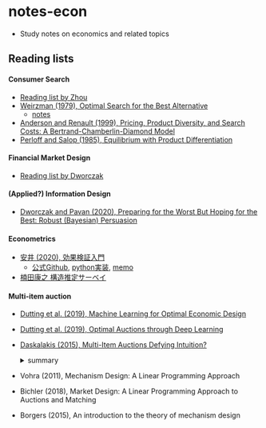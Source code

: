 # notes-econ

- Study notes on economics and related topics


## Reading lists


#### Consumer Search
* [Reading list by Zhou](./doc/zhou_syllabus.pdf)
* [Weirzman (1979), Optimal Search for the Best Alternative](https://scholar.harvard.edu/files/weitzman/files/optimalsearchbestalternative.pdf)
  - [notes](https://drive.google.com/open?id=1AKFaf6Vi0FnxijfIdXYkVn89LzfQZaj0)
* [Anderson and Renault (1999), Pricing, Product Diversity, and Search Costs: A Bertrand-Chamberlin-Diamond Model](http://doi.wiley.com/10.2307/2556072)
* [Perloff and Salop (1985), Equilibrium with Product Differentiation](https://academic.oup.com/restud/article-lookup/doi/10.2307/2297473)


#### Financial Market Design
* [Reading list by Dworczak](./doc/fmd_syllabus.pdf)


#### (Applied?) Information Design
* [Dworczak and Pavan (2020), Preparing for the Worst But Hoping for the Best: Robust (Bayesian) Persuasion](http://faculty.wcas.northwestern.edu/~apa522/Robust%20Persuasion.pdf)


#### Econometrics
* [安井 (2020), 効果検証入門](https://gihyo.jp/book/2020/978-4-297-11117-5)
  - [公式Github](https://github.com/ghmagazine/cibook), [python実装](https://qiita.com/nekoumei/items/648726e89d05cba6f432), [memo](https://www.overleaf.com/read/jmjzyxdrtxzk)
* [楠田康之 構造推定サーベイ](https://nfu-kg.n-fukushi.ac.jp/nfuhp/KgApp?kyoinId=ymiiyoysggy)


#### Multi-item auction
* [Dutting et al. (2019), Machine Learning for Optimal Economic Design](https://link.springer.com/chapter/10.1007/978-3-030-18050-8_70)
* [Dutting et al. (2019), Optimal Auctions through Deep Learning](http://proceedings.mlr.press/v97/duetting19a/duetting19a.pdf)
* [Daskalakis (2015), Multi-Item Auctions Defying Intuition?](https://dl.acm.org/doi/10.1145/2845926.2845928)
  <details>
  <summary>summary</summary>
  <div>

  + Survey on the theory of multi-item auction, covering technical details.
  + Analitycal approach: The *duality-based* framework targets closed-form characterization of optimal mechanisms for **one** bidder.
    - closely related to [optimal trasportation](http://tam5917.hatenablog.com/entry/2018/01/19/213040)
  + Algorithmic approach: The *reduced form* approach (working on the projection of the mechanism) can compute optimal mechanisms even for multiple bidder case.
  + Open problems:
    - Extension of the duality-based framework to multiple bidder cases
    - Sensitivity of the results on the details of the bidder type distributions

  </div>
  </details>

* Vohra (2011), Mechanism Design: A Linear Programming Approach
* Bichler (2018), Market Design: A Linear Programming Approach to Auctions and Matching
* Borgers (2015), An introduction to the theory of mechanism design
